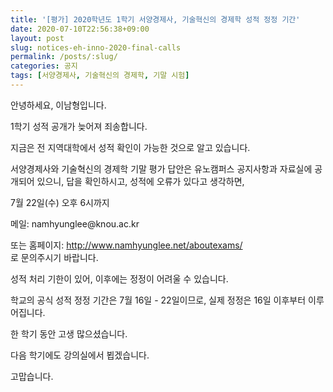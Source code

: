 ```yaml
---
title: '[평가] 2020학년도 1학기 서양경제사, 기술혁신의 경제학 성적 정정 기간'
date: 2020-07-10T22:56:38+09:00
layout: post
slug: notices-eh-inno-2020-final-calls
permalink: /posts/:slug/
categories: 공지
tags: [서양경제사, 기술혁신의 경제학, 기말 시험]
---
```

<!-- wp:paragraph -->
<p>안녕하세요, 이남형입니다.</p>
<!-- /wp:paragraph -->

<!-- wp:paragraph -->
<p>1학기 성적 공개가 늦어져 죄송합니다.</p>
<!-- /wp:paragraph -->

<!-- wp:paragraph -->
<p>지금은 전 지역대학에서 성적 확인이 가능한 것으로 알고 있습니다.</p>
<!-- /wp:paragraph -->

<!-- wp:paragraph -->
<p>서양경제사와 기술혁신의 경제학 기말 평가 답안은 유노캠퍼스 공지사항과 자료실에 공개되어 있으니, 답을 확인하시고, 성적에 오류가 있다고 생각하면,</p>
<!-- /wp:paragraph -->

<!-- wp:paragraph -->
<p>7월 22일(수) 오후 6시까지 </p>
<!-- /wp:paragraph -->

<!-- wp:paragraph -->
<p>메일: namhyunglee@knou.ac.kr </p>
<!-- /wp:paragraph -->

<!-- wp:paragraph -->
<p>또는 홈페이지: <a rel="noreferrer noopener" href="http://www.namhyunglee.net/aboutexams/" target="_blank">http://www.namhyunglee.net/aboutexams/</a><br>로 문의주시기 바랍니다.</p>
<!-- /wp:paragraph -->

<!-- wp:paragraph -->
<p>성적 처리 기한이 있어, 이후에는 정정이 어려울 수 있습니다.</p>
<!-- /wp:paragraph -->

<!-- wp:paragraph -->
<p>학교의 공식 성적 정정 기간은 7월 16일 - 22일이므로, 실제 정정은 16일 이후부터 이루어집니다. </p>
<!-- /wp:paragraph -->

<!-- wp:paragraph -->
<p>한 학기 동안 고생 많으셨습니다.</p>
<!-- /wp:paragraph -->

<!-- wp:paragraph -->
<p>다음 학기에도 강의실에서 뵙겠습니다.</p>
<!-- /wp:paragraph -->

<!-- wp:paragraph -->
<p>고맙습니다.</p>
<!-- /wp:paragraph -->